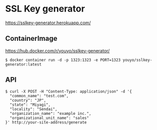 # SSL Key generator

https://sslkey-generator.herokuapp.com/

## ContainerImage

https://hub.docker.com/r/youyo/sslkey-generator/

```
$ docker container run -d -p 1323:1323 -e PORT=1323 youyo/sslkey-generator:latest
```

## API

```
$ curl -X POST -H "Content-Type: application/json" -d '{
  "common_name": "test.com",
  "country": "JP",
  "state": "Miyagi",
  "locality": "Sendai",
  "organization_name": "example inc.",
  "organizational_unit_name": "sales"
}' http://your-site-address/generate
```
